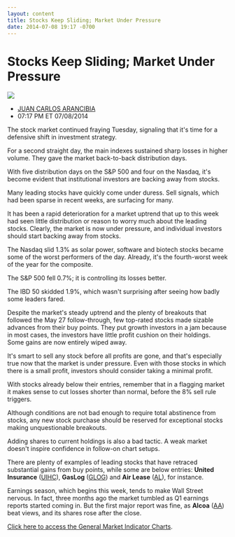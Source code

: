 ```yaml
---
layout: content
title: Stocks Keep Sliding; Market Under Pressure
date: 2014-07-08 19:17 -0700
---
```



Stocks Keep Sliding; Market Under Pressure
===========================================


![](https://www.investors.com/wp-content/uploads/ibd-migrated-images/MPv_140709_635404302074708773.png)

* [JUAN CARLOS ARANCIBIA](https://www.investors.com/author/arancibiaj/ "Posts by JUAN CARLOS ARANCIBIA")
* 07:17 PM ET 07/08/2014




The stock market continued fraying Tuesday, signaling that it's time for a defensive shift in investment strategy.

  

For a second straight day, the main indexes sustained sharp losses in higher volume. They gave the market back-to-back distribution days.

  

With five distribution days on the S&P 500 and four on the Nasdaq, it's become evident that institutional investors are backing away from stocks.

  

Many leading stocks have quickly come under duress. Sell signals, which had been sparse in recent weeks, are surfacing for many.

  

It has been a rapid deterioration for a market uptrend that up to this week had seen little distribution or reason to worry much about the leading stocks. Clearly, the market is now under pressure, and individual investors should start backing away from stocks.

  

The Nasdaq slid 1.3% as solar power, software and biotech stocks became some of the worst performers of the day. Already, it's the fourth-worst week of the year for the composite.

  

The S&P 500 fell 0.7%; it is controlling its losses better.

  

The IBD 50 skidded 1.9%, which wasn't surprising after seeing how badly some leaders fared.

  

Despite the market's steady uptrend and the plenty of breakouts that followed the May 27 follow-through, few top-rated stocks made sizable advances from their buy points. They put growth investors in a jam because in most cases, the investors have little profit cushion on their holdings. Some gains are now entirely wiped away.

  

It's smart to sell any stock before all profits are gone, and that's especially true now that the market is under pressure. Even with those stocks in which there is a small profit, investors should consider taking a minimal profit.

  

With stocks already below their entries, remember that in a flagging market it makes sense to cut losses shorter than normal, before the 8% sell rule triggers.

  

Although conditions are not bad enough to require total abstinence from stocks, any new stock purchase should be reserved for exceptional stocks making unquestionable breakouts.

  

Adding shares to current holdings is also a bad tactic. A weak market doesn't inspire confidence in follow-on chart setups.

  

There are plenty of examples of leading stocks that have retraced substantial gains from buy points, while some are below entries: **United Insurance** ([UIHC](https://research.investors.com/quote.aspx?symbol=UIHC)), **GasLog** ([GLOG](https://research.investors.com/quote.aspx?symbol=GLOG)) and **Air Lease** ([AL](https://research.investors.com/quote.aspx?symbol=AL)), for instance.

  

Earnings season, which begins this week, tends to make Wall Street nervous. In fact, three months ago the market tumbled as Q1 earnings reports started coming in. But the first major report was fine, as **Alcoa** ([AA](https://research.investors.com/quote.aspx?symbol=AA)) beat views, and its shares rose after the close.

  

[Click here to access the General Market Indicator Charts](https://www.investors.com/pdf/GMI_070914.pdf).





